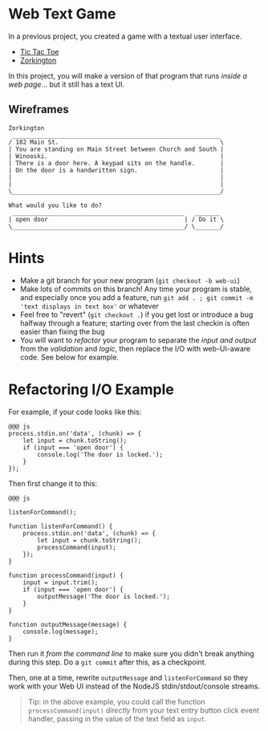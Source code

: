 # Web Text Game

In a previous project, you created a game with a textual user interface.

* [Tic Tac Toe](tic_tac_toe)
* [Zorkington](zorkington)

In this project, you will make a version of that program that runs *inside a web page*... but it still has a text UI.

## Wireframes

```
Zorkington
 __________________________________________________________
/ 182 Main St.                                             \
| You are standing on Main Street between Church and South |
| Winooski.                                                |
| There is a door here. A keypad sits on the handle.       |
| On the door is a handwritten sign.                       |
|                                                          |
|                                                          |
\__________________________________________________________/

What would you like to do?
 ________________________________________________   _______
| open door                                      | / Do it \
\________________________________________________/ \_______/

```

# Hints

* Make a git branch for your new program (`git checkout -b web-ui`)
* Make lots of commits on this branch! Any time your program is stable, and especially once you add a feature, run `git add . ; git commit -m 'text displays in text box'` or whatever
* Feel free to "revert" (`git checkout .`) if you get lost or introduce a bug halfway through a feature; starting over from the last checkin is often easier than fixing the bug
* You will want to *refactor* your program to separate the *input and output* from the *validation* and *logic*, then replace the I/O with web-UI-aware code. See below for example.


# Refactoring I/O Example

For example, if your code looks like this:

```
@@@ js
process.stdin.on('data', (chunk) => {
    let input = chunk.toString();
    if (input === 'open door') {
        console.log('The door is locked.');
    }
});
```

Then first change it to this:

```
@@@ js

listenForCommand();

function listenForCommand() {
    process.stdin.on('data', (chunk) => {
        let input = chunk.toString();
        processCommand(input);
    });
}

function processCommand(input) {
    input = input.trim();
    if (input === 'open door') {
        outputMessage('The door is locked.');
    }
}

function outputMessage(message) {
    console.log(message);
}
```

Then run it *from the command line* to make sure you didn't break anything during this step. Do a `git commit` after this, as a checkpoint.

Then, one at a time, rewrite `outputMessage` and `listenForCommand` so they work with your Web UI instead of the NodeJS stdin/stdout/console streams.

> Tip: in the above example, you could call the function `processCommand(input)` *directly* from your text entry button click event handler, passing in the value of the text field as `input`.
